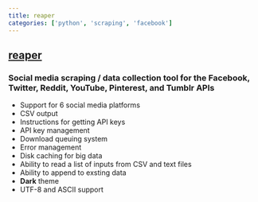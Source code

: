 ```yaml
---
title: reaper
categories: ['python', 'scraping', 'facebook']
---
```

## [reaper](https://github.com/ScriptSmith/reaper)

### Social media scraping / data collection tool for the Facebook, Twitter, Reddit, YouTube, Pinterest, and Tumblr APIs

- Support for 6 social media platforms
- CSV output
- Instructions for getting API keys
- API key management
- Download queuing system
- Error management
- Disk caching for big data
- Ability to read a list of inputs from CSV and text files
- Ability to append to exsting data
- **Dark** theme
- UTF-8 and ASCII support
